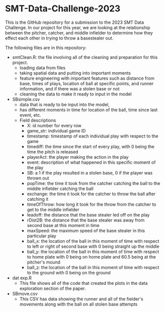 # SMT-Data-Challenge-2023

This is the GitHub repository for a submission to the 2023 SMT Data Challenge. In our project for this year, we are looking at the relationship between the pitcher, catcher, and middle infielder to determine how they effect each other in trying to throw a basestealer out. 

The following files are in this repository:
* smtClean.R: the file involving all of the cleaning and preparation for this project.
  * loading data from files
  * taking spatial data and putting into important moments
  * feature engineering with important features such as distance from base, times of plays, location of ball at specific points, and runner information, and if there was a stolen base or not
  * cleaning the data to make it ready to input in the model
* SBsimple.csv
  * data that is ready to be input into the model,
  * has different moments in time for location of the ball, time since last event, etc.
  * Field descriptions
    * X: id number for every row
    * game_str: individual game ID
    * timestamp: timestamp of each individual play with respect to the game
    * timediff: the time since the start of every play, with 0 being the time the pitch is released
    * playerAct: the player making the action in the play
    * event: description of what happened in this specific moment of the play
    * SB: a 1 if the play resulted in a stolen base, 0 if the player was thrown out
    * popTime: the time it took from the catcher catching the ball to the middle infielder catching the ball
    * exchange: the time it took for the catcher to throw the ball after catching it
    * timeOfThrow: how long it took for the throw from the catcher to get to the middle infielder
    * leadoff: the distance that the base stealer led off on the play
    * rDist2B: the distance that the base stealer was away from second base at this moment in time
    * maxSpeed: the maximum speed of the base stealer in this particular play
    * ball_x: the location of the ball in this moment of time with respect to left or right of second base with 0 being straight up the middle
    * ball_y: the location of the ball in this moment of time with respect to home plate with 0 being on home plate and 60.5 being at the pitcher's mound
    * ball_z: the location of the ball in this moment of time with respect to the ground with 0 being on the ground
* dat exp.R
  *  This file shows all of the code that created the plots in the data exploration section of the paper.
* SBmove.csv
  *  This CSV has data showing the runner and all of the fielder's movements along with the ball on all stolen base attempts
